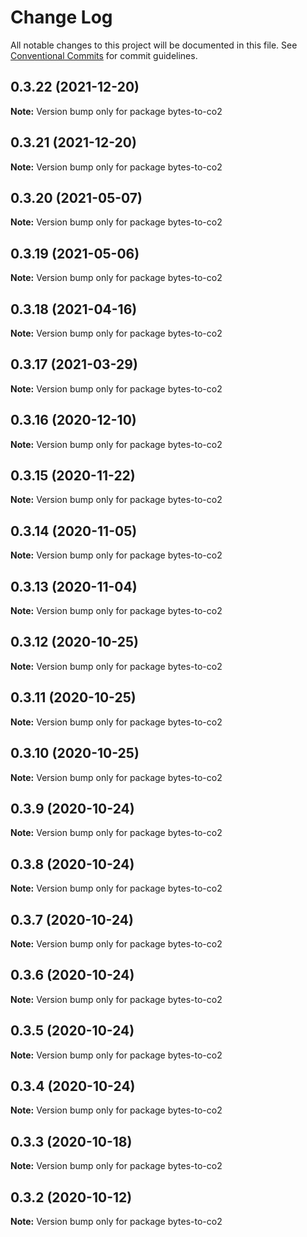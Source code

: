 # Change Log

All notable changes to this project will be documented in this file.
See [Conventional Commits](https://conventionalcommits.org) for commit guidelines.

## 0.3.22 (2021-12-20)

**Note:** Version bump only for package bytes-to-co2





## 0.3.21 (2021-12-20)

**Note:** Version bump only for package bytes-to-co2





## 0.3.20 (2021-05-07)

**Note:** Version bump only for package bytes-to-co2





## 0.3.19 (2021-05-06)

**Note:** Version bump only for package bytes-to-co2





## 0.3.18 (2021-04-16)

**Note:** Version bump only for package bytes-to-co2





## 0.3.17 (2021-03-29)

**Note:** Version bump only for package bytes-to-co2





## 0.3.16 (2020-12-10)

**Note:** Version bump only for package bytes-to-co2





## 0.3.15 (2020-11-22)

**Note:** Version bump only for package bytes-to-co2





## 0.3.14 (2020-11-05)

**Note:** Version bump only for package bytes-to-co2





## 0.3.13 (2020-11-04)

**Note:** Version bump only for package bytes-to-co2





## 0.3.12 (2020-10-25)

**Note:** Version bump only for package bytes-to-co2





## 0.3.11 (2020-10-25)

**Note:** Version bump only for package bytes-to-co2





## 0.3.10 (2020-10-25)

**Note:** Version bump only for package bytes-to-co2





## 0.3.9 (2020-10-24)

**Note:** Version bump only for package bytes-to-co2





## 0.3.8 (2020-10-24)

**Note:** Version bump only for package bytes-to-co2





## 0.3.7 (2020-10-24)

**Note:** Version bump only for package bytes-to-co2





## 0.3.6 (2020-10-24)

**Note:** Version bump only for package bytes-to-co2





## 0.3.5 (2020-10-24)

**Note:** Version bump only for package bytes-to-co2





## 0.3.4 (2020-10-24)

**Note:** Version bump only for package bytes-to-co2





## 0.3.3 (2020-10-18)

**Note:** Version bump only for package bytes-to-co2





## 0.3.2 (2020-10-12)

**Note:** Version bump only for package bytes-to-co2
